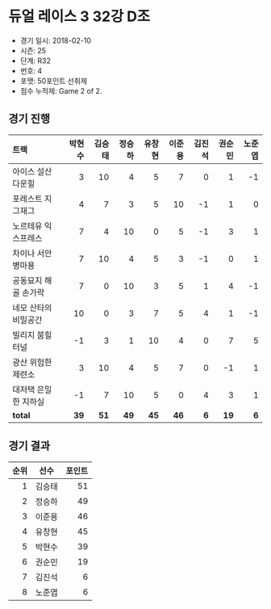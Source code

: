 # 듀얼 레이스 3 32강 D조

- 경기 일시: 2018-02-10
- 시즌: 25
- 단계: R32
- 번호: 4
- 포맷: 50포인트 선취제
- 점수 누적제: Game 2 of 2.





## 경기 진행

| 트랙 | 박현수 | 김승태 | 정승하 | 유창현 | 이준용 | 김진석 | 권순민 | 노준엽 |
|:---|---:|---:|---:|---:|---:|---:|---:|---:|
| 아이스 설산 다운힐 | 3 | 10 | 4 | 5 | 7 | 0 | 1 | -1 |
| 포레스트 지그재그 | 4 | 7 | 3 | 5 | 10 | -1 | 1 | 0 |
| 노르테유 익스프레스 | 7 | 4 | 10 | 0 | 5 | -1 | 3 | 1 |
| 차이나 서안 병마용 | 7 | 10 | 4 | 5 | 3 | -1 | 0 | 1 |
| 공동묘지 해골 손가락 | 7 | 0 | 10 | 3 | 5 | 1 | 4 | -1 |
| 네모 산타의 비밀공간 | 10 | 0 | 3 | 7 | 5 | 4 | 1 | -1 |
| 빌리지 붐힐터널 | -1 | 3 | 1 | 10 | 4 | 0 | 7 | 5 |
| 광산 위험한 제련소 | 3 | 10 | 4 | 5 | 7 | 0 | -1 | 1 |
| 대저택 은밀한 지하실 | -1 | 7 | 10 | 5 | 0 | 4 | 3 | 1 |
| __total__ | __39__ | __51__ | __49__ | __45__ | __46__ | __6__ | __19__ | __6__ |




## 경기 결과

| 순위 | 선수 | 포인트 |
|---:|:---:|---:|
| 1 | 김승태 | 51 |
| 2 | 정승하 | 49 |
| 3 | 이준용 | 46 |
| 4 | 유창현 | 45 |
| 5 | 박현수 | 39 |
| 6 | 권순민 | 19 |
| 7 | 김진석 | 6 |
| 8 | 노준엽 | 6 |

